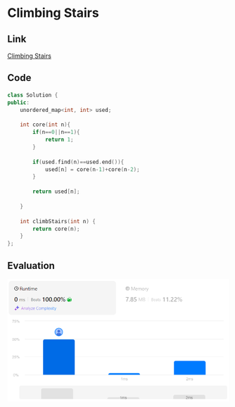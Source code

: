# Climbing Stairs
## Link
[Climbing Stairs](https://leetcode.com/problems/climbing-stairs/description/)

## Code
```cpp
class Solution {
public:
    unordered_map<int, int> used;

    int core(int n){
        if(n==0||n==1){
            return 1;
        }

        if(used.find(n)==used.end()){
            used[n] = core(n-1)+core(n-2);
        }

        return used[n];

    }

    int climbStairs(int n) {
        return core(n);
    }
};
```

## Evaluation
![Climbing Stairs](./05.PNG)